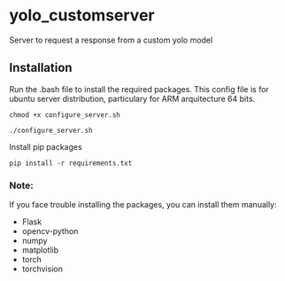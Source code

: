 # yolo_customserver
Server to request a response from a custom yolo model


## Installation

Run the .bash file to install the required packages. This config file is for ubuntu server distribution, particulary for ARM arquitecture 64 bits. 

```chmod +x configure_server.sh```

```./configure_server.sh```

Install pip packages

```pip install -r requirements.txt```

### Note: 
If you face trouble installing the packages, you can install them manually:
* Flask
* opencv-python
* numpy
* matplotlib
* torch 
* torchvision



